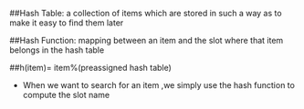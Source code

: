 ##Hash Table:
a collection of items which are stored in such a way as to make it easy to find them later

##Hash Function:
mapping between an item and the slot where that item belongs in the hash table

##h(item)= item%(preassigned hash table)
* When we want to search for an item ,we simply use the hash function to compute the slot name